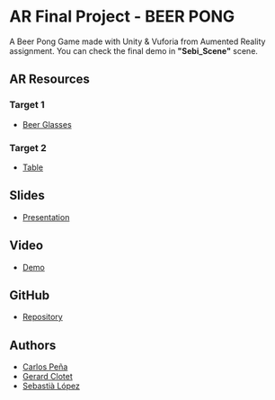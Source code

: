 # AR Final Project - BEER PONG 
A Beer Pong Game made with Unity & Vuforia from Aumented Reality assignment. You can check the final demo in **"Sebi_Scene"** scene.

## AR Resources
### Target 1
* [Beer Glasses]()
### Target 2
* [Table]()

## Slides
* [Presentation](https://docs.google.com/presentation/d/17Syn5OYOnaQVtpKFO1lcjpLfW3PZOO-FVCG_j9a2rjE/edit?usp=sharing)

## Video
* [Demo](https://youtu.be/sEXcey9EmlM)

## GitHub
* [Repository](https://github.com/Sebi-Lopez/AR-Final-Project)

## Authors

 * [Carlos Peña](https://github.com/CarlosUPC)
 * [Gerard Clotet](https://github.com/GerardClotet)
 * [Sebastià López](https://github.com/Sebi-Lopez)
